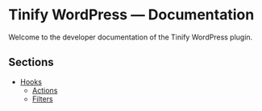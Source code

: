 # Tinify WordPress — Documentation

Welcome to the developer documentation of the Tinify WordPress plugin.

## Sections

- [Hooks](hooks/index.md)
  - [Actions](hooks/index.md#actions)
  - [Filters](filters/index.md#filters)

